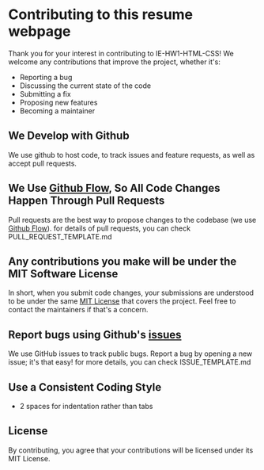 # Contributing to this resume webpage
Thank you for your interest in contributing to IE-HW1-HTML-CSS! We welcome any contributions that improve the project, whether it's:

- Reporting a bug
- Discussing the current state of the code
- Submitting a fix
- Proposing new features
- Becoming a maintainer

## We Develop with Github
We use github to host code, to track issues and feature requests, as well as accept pull requests.

## We Use [Github Flow](https://guides.github.com/introduction/flow/index.html), So All Code Changes Happen Through Pull Requests
Pull requests are the best way to propose changes to the codebase (we use [Github Flow](https://guides.github.com/introduction/flow/index.html)). 
for details of pull requests, you can check PULL_REQUEST_TEMPLATE.md

## Any contributions you make will be under the MIT Software License
In short, when you submit code changes, your submissions are understood to be under the same [MIT License](http://choosealicense.com/licenses/mit/) that covers the project. Feel free to contact the maintainers if that's a concern.

## Report bugs using Github's [issues](https://github.com/Yaser-Hajian/IE-HW1-HTML-CSS/issues)
We use GitHub issues to track public bugs. Report a bug by opening a new issue; it's that easy!
for more details, you can check ISSUE_TEMPLATE.md

## Use a Consistent Coding Style
* 2 spaces for indentation rather than tabs

## License
By contributing, you agree that your contributions will be licensed under its MIT License.
